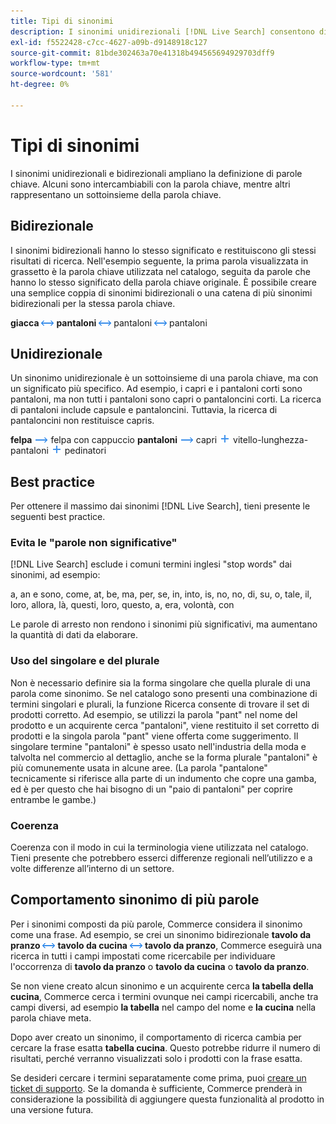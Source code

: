 ```yaml
---
title: Tipi di sinonimi
description: I sinonimi unidirezionali [!DNL Live Search] consentono di espandere la definizione delle parole chiave.
exl-id: f5522428-c7cc-4627-a09b-d9148918c127
source-git-commit: 81bde302463a70e41318b494565694929703dff9
workflow-type: tm+mt
source-wordcount: '581'
ht-degree: 0%

---
```


# Tipi di sinonimi

I sinonimi unidirezionali e bidirezionali ampliano la definizione di parole chiave. Alcuni sono intercambiabili con la parola chiave, mentre altri rappresentano un sottoinsieme della parola chiave.

## Bidirezionale

I sinonimi bidirezionali hanno lo stesso significato e restituiscono gli stessi risultati di ricerca. Nell&#39;esempio seguente, la prima parola visualizzata in grassetto è la parola chiave utilizzata nel catalogo, seguita da parole che hanno lo stesso significato della parola chiave originale. È possibile creare una semplice coppia di sinonimi bidirezionali o una catena di più sinonimi bidirezionali per la stessa parola chiave.

**giacca** ![Cappotto selettore bidirezionale](assets/btn-two-way.png)
**pantaloni** ![Selettore bidirezionale](assets/btn-two-way.png) pantaloni ![Selettore bidirezionale](assets/btn-two-way.png) pantaloni

## Unidirezionale

Un sinonimo unidirezionale è un sottoinsieme di una parola chiave, ma con un significato più specifico. Ad esempio, i capri e i pantaloni corti sono pantaloni, ma non tutti i pantaloni sono capri o pantaloncini corti. La ricerca di pantaloni include capsule e pantaloncini. Tuttavia, la ricerca di pantaloncini non restituisce capris.

**felpa** ![selettore unidirezionale](assets/btn-one-way.png) felpa con cappuccio
**pantaloni** ![Selettore unidirezionale](assets/btn-one-way.png) capri ![Selettore unidirezionale multiplo](assets/btn-multiple-one-way.png) vitello-lunghezza-pantaloni ![Selettore unidirezionale multiplo](assets/btn-multiple-one-way.png) pedinatori

## Best practice

Per ottenere il massimo dai sinonimi [!DNL Live Search], tieni presente le seguenti best practice.

### Evita le &quot;parole non significative&quot;

[!DNL Live Search] esclude i comuni termini inglesi &quot;stop words&quot; dai sinonimi, ad esempio:

a, an e sono, come, at, be, ma, per, se, in, into, is, no, no, di, su, o, tale, il, loro, allora, là, questi, loro, questo, a, era, volontà, con

Le parole di arresto non rendono i sinonimi più significativi, ma aumentano la quantità di dati da elaborare.

### Uso del singolare e del plurale

Non è necessario definire sia la forma singolare che quella plurale di una parola come sinonimo. Se nel catalogo sono presenti una combinazione di termini singolari e plurali, la funzione Ricerca consente di trovare il set di prodotti corretto. Ad esempio, se utilizzi la parola &quot;pant&quot; nel nome del prodotto e un acquirente cerca &quot;pantaloni&quot;, viene restituito il set corretto di prodotti e la singola parola &quot;pant&quot; viene offerta come suggerimento. Il singolare termine &quot;pantaloni&quot; è spesso usato nell&#39;industria della moda e talvolta nel commercio al dettaglio, anche se la forma plurale &quot;pantaloni&quot; è più comunemente usata in alcune aree. (La parola &quot;pantalone&quot; tecnicamente si riferisce alla parte di un indumento che copre una gamba, ed è per questo che hai bisogno di un &quot;paio di pantaloni&quot; per coprire entrambe le gambe.)

### Coerenza

Coerenza con il modo in cui la terminologia viene utilizzata nel catalogo. Tieni presente che potrebbero esserci differenze regionali nell’utilizzo e a volte differenze all’interno di un settore.

## Comportamento sinonimo di più parole

Per i sinonimi composti da più parole, Commerce considera il sinonimo come una frase. Ad esempio, se crei un sinonimo bidirezionale **tavolo da pranzo** ![Selettore bidirezionale](assets/btn-two-way.png) **tavolo da cucina** ![Selettore bidirezionale](assets/btn-two-way.png) **tavolo da pranzo**, Commerce eseguirà una ricerca in tutti i campi impostati come ricercabile per individuare l&#39;occorrenza di **tavolo da pranzo** o **tavolo da cucina** o **tavolo da pranzo**.

Se non viene creato alcun sinonimo e un acquirente cerca **la tabella della cucina**, Commerce cerca i termini ovunque nei campi ricercabili, anche tra campi diversi, ad esempio **la tabella** nel campo del nome e **la cucina** nella parola chiave meta.

Dopo aver creato un sinonimo, il comportamento di ricerca cambia per cercare la frase esatta **tabella cucina**. Questo potrebbe ridurre il numero di risultati, perché verranno visualizzati solo i prodotti con la frase esatta.

Se desideri cercare i termini separatamente come prima, puoi [creare un ticket di supporto](https://experienceleague.adobe.com/it/docs/commerce-knowledge-base/kb/help-center-guide/magento-help-center-user-guide). Se la domanda è sufficiente, Commerce prenderà in considerazione la possibilità di aggiungere questa funzionalità al prodotto in una versione futura.
